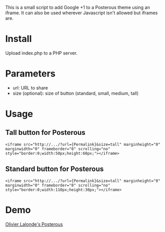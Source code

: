 This is a small script to add Google +1 to a Posterous theme using an iframe. It can also be used wherever Javascript isn't allowed but iframes are.

# Install #

Upload index.php to a PHP server.

# Parameters #

- url: URL to share
- size (optional): size of button (standard, small, medium, tall)

# Usage #

## Tall button for Posterous ###

    <iframe src="http://.../?url={Permalink}&size=tall" marginheight="0" marginwidth="0" frameborder="0" scrolling="no" style="border:0;width:50px;height:60px;"></iframe>
    
## Standard button for Posterous ###
    
    <iframe src="http://.../?url={Permalink}&size=tall" marginheight="0" marginwidth="0" frameborder="0" scrolling="no" style="border:0;width:110px;height:30px;"></iframe>

# Demo #

[Olivier Lalonde's Posterous](http://www.syskall.com)
